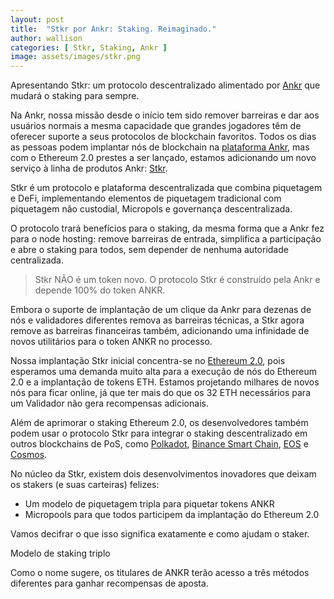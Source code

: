 ```yaml
---
layout: post
title:  "Stkr por Ankr: Staking. Reimaginado."
author: wallison
categories: [ Stkr, Staking, Ankr ]
image: assets/images/stkr.png
---
```

Apresentando Stkr: um protocolo descentralizado alimentado por <a href="https://www.ankr.com/">Ankr</a> que mudará o staking para sempre.

Na Ankr, nossa missão desde o início tem sido remover barreiras e dar aos usuários normais a mesma capacidade que grandes jogadores têm de oferecer suporte a seus protocolos de blockchain favoritos. Todos os dias as pessoas podem implantar nós de blockchain na <a href="https://app.ankr.com/">plataforma Ankr</a>, mas com o Ethereum 2.0 prestes a ser lançado, estamos adicionando um novo serviço à linha de produtos Ankr: <a href="https://assets.ankr.com/files/stkr_whitepaper.pdf">Stkr</a>.

Stkr é um protocolo e plataforma descentralizada que combina piquetagem e DeFi, implementando elementos de piquetagem tradicional com piquetagem não custodial, Micropols e governança descentralizada.

O protocolo trará benefícios para o staking, da mesma forma que a Ankr fez para o node hosting: remove barreiras de entrada, simplifica a participação e abre o staking para todos, sem depender de nenhuma autoridade centralizada.

> Stkr NÃO é um token novo. O protocolo Stkr é construído pela Ankr e depende 100% do token ANKR.

Embora o suporte de implantação de um clique da Ankr para dezenas de nós e validadores diferentes remova as barreiras técnicas, a Stkr agora remove as barreiras financeiras também, adicionando uma infinidade de novos utilitários para o token ANKR no processo.

Nossa implantação Stkr inicial concentra-se no <a href="https://ethereum.org/en/">Ethereum 2.0</a>, pois esperamos uma demanda muito alta para a execução de nós do Ethereum 2.0 e a implantação de tokens ETH. Estamos projetando milhares de novos nós para ficar online, já que ter mais do que os 32 ETH necessários para um Validador não gera recompensas adicionais.

Além de aprimorar o staking Ethereum 2.0, os desenvolvedores também podem usar o protocolo Stkr para integrar o staking descentralizado em outros blockchains de PoS, como <a href="https://polkadot.network/">Polkadot</a>, <a href="https://www.binance.org/en/smartChain">Binance Smart Chain</a>, <a href="https://eos.io/">EOS</a> e <a href="https://cosmos.network/">Cosmos</a>.

No núcleo da Stkr, existem dois desenvolvimentos inovadores que deixam os stakers (e suas carteiras) felizes:
* Um modelo de piquetagem tripla para piquetar tokens ANKR
* Micropools para que todos participem da implantação do Ethereum 2.0

Vamos decifrar o que isso significa exatamente e como ajudam o staker.

Modelo de staking triplo

Como o nome sugere, os titulares de ANKR terão acesso a três métodos diferentes para ganhar recompensas de aposta.
